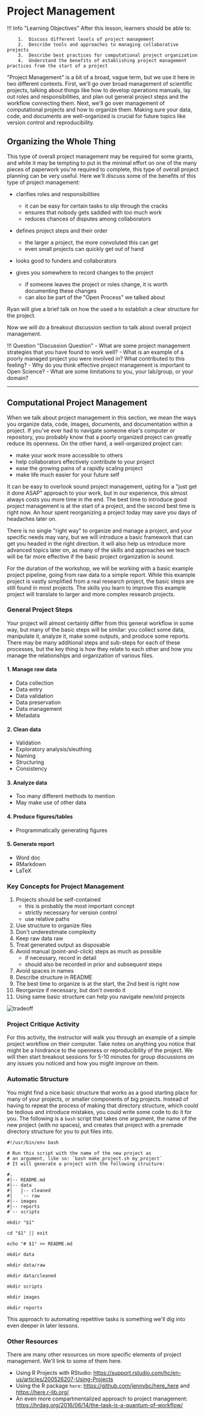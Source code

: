 # Project Management

!!! Info "Learning Objectives"
        After this lesson, learners should be able to:

        1.  Discuss different levels of project management
        2.  Describe tools and approaches to managing collaborative projects
        3.  Describe best practices for computational project organization
        4.  Understand the benefits of establishing project management practices from the start of a project

"Project Management" is a bit of a broad, vague term, but we use it
here in two different contexts. First, we'll go over broad management
of scientific projects, talking about things like how to develop
operations manuals, lay out roles and responsibilities, and plan out
general project steps and the workflow connecting them. Next, we'll go
over management of computational projects and how to organize them.
Making sure your data, code, and documents are well-organized is crucial
for future topics like version control and reproducibility.

## Organizing the Whole Thing

This type of overall project management may be required for some grants,
and while it may be tempting to put in the minimal effort on one of the
many pieces of paperwork you're required to complete, this type of
overall project planning can be very useful. Here we'll discuss some of
the benefits of this type of project management:

- clarifies roles and responsibilities
    -   it can be easy for certain tasks to slip through the cracks
    -   ensures that nobody gets saddled with too much work
    -   reduces chances of disputes among collaborators

- defines project steps and their order
    -   the larger a project, the more convoluted this can get
    -   even small projects can quickly get out of hand

- looks good to funders and collaborators

- gives you somewhere to record changes to the project
    -   if someone leaves the project or roles change, it is worth documenting these changes
    -   can also be part of the "Open Process" we talked about

Ryan will give a brief talk on how the used a to establish a clear
structure for the project.

Now we will do a breakout discussion section to talk about overall
project management.

!!! Question "Discussion Question"
        - What are some project management strategies that you have found to work well?
        - What is an example of a poorly managed project you were involved in? What contributed to this feeling?
        - Why do you think effective project management is important to Open Science?
        - What are some limitations to you, your lab/group, or your domain?

---

## Computational Project Management

When we talk about project management in this section, we mean the ways
you organize data, code, images, documents, and documentation within a
project. If you've ever had to navigate someone else's computer or
repository, you probably know that a poorly organized project can
greatly reduce its openness. On the other hand, a well-organized project
can:

-   make your work more accessible to others
-   help collaborators effectively contribute to your project
-   ease the growing pains of a rapidly scaling project
-   make life much easier for your future self

It can be easy to overlook sound project management, opting for a "just
get it done ASAP" approach to your work, but in our experience, this
almost always costs you more time in the end. The best time to introduce
good project management is at the start of a project, and the second
best time is right now. An hour spent reorganizing a project today may
save you days of headaches later on.

There is no single "right way" to organize and manage a project, and
your specific needs may vary, but we will introduce a basic framework
that can get you headed in the right direction. It will also help us
introduce more advanced topics later on, as many of the skills and
approaches we teach will be far more effective if the basic project
organization is sound.

For the duration of the workshop, we will be working with a basic
example project pipeline, going from raw data to a simple report. While
this example project is vastly simplified from a real research project,
the basic steps are still found in most projects. The skills you learn
to improve this example project will translate to larger and more
complex research projects.

### General Project Steps

Your project will almost certainly differ from this general workflow in
some way, but many of the basic steps will be similar: you collect some
data, manipulate it, analyze it, make some outputs, and produce some
reports. There may be many additional steps and sub-steps for each of
these processes, but the key thing is how they relate to each other and
how you manage the relationships and organization of various files.

#### 1. Manage raw data

-   Data collection
-   Data entry
-   Data validation
-   Data preservation
-   Data management
-   Metadata

#### 2. Clean data

-   Validation
-   Exploratory analysis/sleuthing
-   Naming
-   Structuring
-   Consistency

#### 3. Analyze data

-   Too many different methods to mention
-   May make use of other data

#### 4. Produce figures/tables

-   Programmatically generating figures

#### 5. Generate report

-   Word doc
-   RMarkdown
-   LaTeX

### Key Concepts for Project Management

1. Projects should be self-contained
    -   this is probably the most important concept
    -   strictly necessary for version control
    -   use relative paths
2. Use structure to organize files
3. Don't underestimate complexity
4. Keep raw data raw
5. Treat generated output as disposable
6. Avoid manual (point-and-click) steps as much as possible
    -   if necessary, record in detail
    -   should also be recorded in prior and subsequent steps
7.  Avoid spaces in names
8.  Describe structure in README
9.  The best time to organize is at the start, the 2nd best is right now
10. Reorganize if necessary, but don't overdo it
11. Using same basic structure can help you navigate new/old projects

![tradeoff](assets/organizing_searching_tradeoff.png)

### Project Critique Activity

For this activity, the instructor will walk you through an example of a
simple project workflow on their computer. Take notes on anything you
notice that might be a hindrance to the openness or reproducibility of
the project. We will then start breakout sessions for 5-10 minutes for
group discussions on any issues you noticed and how you might improve on
them.

### Automatic Structure

You might find a nice basic structure that works as a good starting
place for many of your projects, or smaller components of big projects.
Instead of having to repeat the process of making that directory
structure, which could be tedious and introduce mistakes, you could
write some code to do it for you. The following is a `bash` script that
takes one argument, the name of the new project (with no spaces), and
creates that project with a premade directory structure for you to put
files into.

```
#!/usr/bin/env bash

# Run this script with the name of the new project as 
# an argument, like so: `bash make_project.sh my_project`
# It will generate a project with the following structure:

#.
#|-- README.md
#|-- data
#|   |-- cleaned
#|   `-- raw
#|-- images
#|-- reports
#`-- scripts

mkdir "$1"

cd "$1" || exit

echo "# $1" >> README.md

mkdir data

mkdir data/raw

mkdir data/cleaned

mkdir scripts

mkdir images

mkdir reports
```

This approach to automating repetitive tasks is something we'll dig
into even deeper in later lessons.

### Other Resources

There are many other resources on more specific elements of project
management. We'll link to some of them here.

-   Using R Projects with RStudio:
    https://support.rstudio.com/hc/en-us/articles/200526207-Using-Projects
-   Using the R package `here`: <https://github.com/jennybc/here_here>
    and <https://here.r-lib.org/>
-   An even more compartmentalized approach to project management:
    <https://hrdag.org/2016/06/14/the-task-is-a-quantum-of-workflow/>